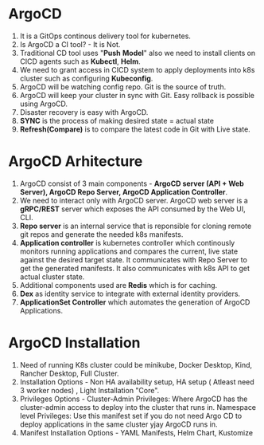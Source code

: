 # ArgoCD

1. It is a GitOps continous delivery tool for kubernetes.
2. Is ArgoCD a CI tool? - It is Not.
3. Traditional CD tool uses "**Push** **Model**" also we need to install clients on CICD agents such as **Kubectl**, **Helm**.
4. We need to grant access in CICD system to apply deployments into k8s cluster such as configuring **Kubeconfig**.
5. ArgoCD will be watching config repo. Git is the source of truth.
6. ArgoCD will keep your cluster in sync with Git. Easy rollback is possible using ArgoCD.
7. Disaster recovery is easy with ArgoCD.
8. **SYNC** is the process of making desired state = actual state
9. **Refresh(Compare)** is to compare the latest code in Git with Live state.

# ArgoCD Arhitecture
1. ArgoCD consist of 3 main components - **ArgoCD server (API + Web Server), ArgoCD Repo Server, ArgoCD Application Controller**.
2. We need to interact only with ArgoCD server. ArgoCD web server is a **gRPC/REST** server which exposes the API consumed by the Web UI, CLI.
3. **Repo server** is an internal service that is reponsible for cloning remote git repos and generate the needed k8s manifests.
4. **Application controller** is kubernetes controller which continously monitors running applications and compares the current, live state against the desired target state. It communicates with Repo Server to get the generated manifests. It also communicates with k8s API to get actual cluster state.
5. Additional components used are **Redis** which is for caching.
6. **Dex** as identity service to integrate with external identity providers.
7. **ApplicationSet Controller** which automates the generation of ArgoCD Applications.

# ArgoCD Installation
1. Need of running K8s cluster could be minikube, Docker Desktop, Kind, Rancher Desktop, Full Cluster.
2. Installation Options - Non HA availability setup, HA setup ( Atleast need 3 worker nodes)
, Light Installation "Core".
3. Privileges Options -
Cluster-Admin Privileges: Where ArgoCD has the cluster-admin access to deploy into the cluster that runs in.
Namespace level Privileges: Use this manifest set if you do not need Argo CD to deploy applications in the same cluster yjay ArgoCD runs in.
4. Manifest Installation Options - YAML Manifests, Helm Chart, Kustomize




